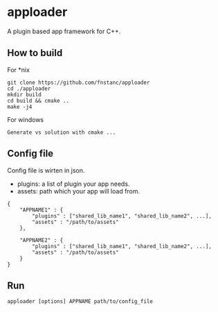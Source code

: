 # apploader
A plugin based app framework for C++.

## How to build
For *nix
```
git clone https://github.com/fnstanc/apploader
cd ./apploader
mkdir build
cd build && cmake ..
make -j4
```

For windows
```
Generate vs solution with cmake ...
```

## Config file
Config file is wirten in json.
* plugins: a list of plugin your app needs.
* assets: path which your app will load from.

```
{
    "APPNAME1" : {
        "plugins" : ["shared_lib_name1", "shared_lib_name2", ...],
        "assets" : "/path/to/assets"
    },

    "APPNAME2" : {
        "plugins" : ["shared_lib_name1", "shared_lib_name2", ...],
        "assets" : "/path/to/assets"
    }
}
```

## Run
```
apploader [options] APPNAME path/to/config_file
```
